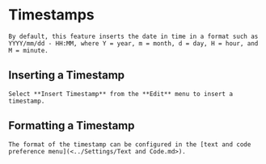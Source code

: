 
# Timestamps


	By default, this feature inserts the date in time in a format such as YYYY/mm/dd - HH:MM, where Y = year, m = month, d = day, H = hour, and M = minute.

 ## Inserting a Timestamp

	Select **Insert Timestamp** from the **Edit** menu to insert a timestamp.

 ## Formatting a Timestamp

	The format of the timestamp can be configured in the [text and code preference menu](<../Settings/Text and Code.md>).
